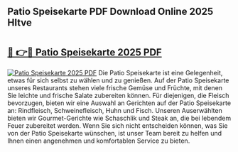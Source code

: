 ## Patio Speisekarte PDF Download Online 2025 HItve

# <h2><a href="http://gc8gbc.nevu.top/?p=Patio+Speisekarte">🔗 👉🔴 Patio Speisekarte 2025 PDF</a></h2>

[![Patio Speisekarte 2025 PDF](https://i.imgur.com/dBaPXMq.png)](http://gc8gbc.nevu.top/?p=Patio+Speisekarte)
Die Patio Speisekarte ist eine Gelegenheit, etwas für sich selbst zu wählen und zu genießen. Auf der Patio Speisekarte unseres Restaurants stehen viele frische Gemüse und Früchte, mit denen Sie leichte und frische Salate zubereiten können. Für diejenigen, die Fleisch bevorzugen, bieten wir eine Auswahl an Gerichten auf der Patio Speisekarte an: Rindfleisch, Schweinefleisch, Huhn und Fisch. Unseren Auserwählten bieten wir Gourmet-Gerichte wie Schaschlik und Steak an, die bei lebendem Feuer zubereitet werden. Wenn Sie sich nicht entscheiden können, was Sie von der Patio Speisekarte wünschen, ist unser Team bereit zu helfen und Ihnen einen angenehmen und komfortablen Service zu bieten.
